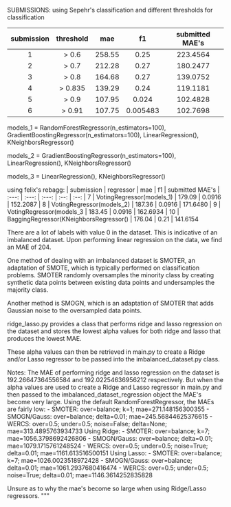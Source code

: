 SUBMISSIONS:
using Sepehr's classification and different thresholds for classification

| submission | threshold | mae    | f1       | submitted MAE's
| :---:      | :---:     | :---:  | :--:     | :--:
| 1          | > 0.6     | 258.55 | 0.25     | 223.4564
| 2          | > 0.7     | 212.28 | 0.27     | 180.2477
| 3          | > 0.8     | 164.68 | 0.27     | 139.0752
| 4          | > 0.835   | 139.29 | 0.24     | 119.1181
| 5          | > 0.9     | 107.95 | 0.024    | 102.4828
| 6          | > 0.91    | 107.75 | 0.005483 | 102.7698

models_1 = RandomForestRegressor(n_estimators=100), GradientBoostingRegressor(n_estimators=100), LinearRegression(), KNeighborsRegressor()

models_2 = GradientBoostingRegressor(n_estimators=100), LinearRegression(), KNeighborsRegressor()

models_3 = LinearRegression(), KNeighborsRegressor()

using felix's rebagg:
| submission | regressor                              | mae    | f1     | submitted MAE's
| :---:      | :---:                                  | :---:  | :--:   | :--:
| 7          | VotingRegressor(models_1)              | 179.09 | 0.0916 | 152.2087
| 8          | VotingRegressor(models_2)              | 187.36 | 0.0916 | 171.6480
| 9          | VotingRegressor(models_3               | 183.45 | 0.0916 | 162.6934
| 10         | BaggingRegressor(KNeighborsRegressor() | 176.04 | 0.21   | 141.6154


There are a lot of labels with value 0 in the dataset. This is indicative of an imbalanced dataset.
Upon performing linear regression on the data, we find an MAE of 204.

One method of dealing with an imbalanced dataset is SMOTER, an adaptation of SMOTE, which is typically performed 
on classification problems. 
SMOTER randomly oversamples the minority class by creating synthetic data points between existing data points and 
undersamples the majority class.

Another method is SMOGN, which is an adaptation of SMOTER that adds Gaussian noise to the oversampled data points.



ridge_lasso.py provides a class that performs ridge and lasso regression on the dataset and stores the lowest
alpha values for both ridge and lasso that produces the lowest MAE.

These alpha values can then be retrieved in main.py to create a Ridge and/or Lasso regressor to be passed into the
imbalanced_dataset.py class.

Notes:
The MAE of performing ridge and lasso regression on the dataset is 192.26647364556584 and 192.02254636956212 respectively.
But when the alpha values are used to create a Ridge and Lasso regressor in main.py and then passed to the imbalanced_dataset_regression object
the MAE's become very large.
Using the default RandomForestRegressor, the MAEs are fairly low:
    - SMOTER: over=balance; k=1; mae=271.148156300355
    - SMOGN/Gauss: over=balance; delta=0.01; mae=245.56844625376615
    - WERCS: over=0.5; under=0.5; noise=False; delta=None; mae=313.4895763934733
Using Ridge:
    - SMOTER: over=balance; k=7; mae=1056.3798692426806
    - SMOGN/Gauss: over=balance; delta=0.01; mae=1079.1715761248524
    - WERCS: over=0.5; under=0.5; noise=True; delta=0.01; mae=1161.613516500151
Using Lasso:
    - SMOTER: over=balance; k=7; mae=1026.0023518972428
    - SMOGN/Gauss: over=balance; delta=0.01; mae=1061.2937680416474
    - WERCS: over=0.5; under=0.5; noise=True; delta=0.01; mae=1146.3614252835828

Unsure as to why the mae's become so large when using Ridge/Lasso regressors.
"""

